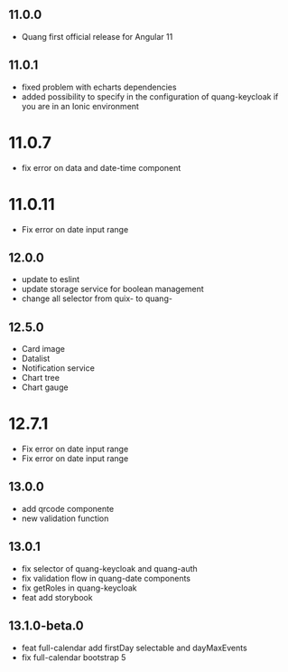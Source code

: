 ## 11.0.0

* Quang first official release for Angular 11

## 11.0.1

* fixed problem with echarts dependencies
* added possibility to specify in the configuration of quang-keycloak if you are in an Ionic environment

# 11.0.7

* fix error on data and date-time component

# 11.0.11

* Fix error on date input range

## 12.0.0

* update to eslint
* update storage service for boolean management
* change all selector from quix- to quang-

## 12.5.0

* Card image
* Datalist
* Notification service
* Chart tree
* Chart gauge

# 12.7.1

* Fix error on date input range
* Fix error on date input range

## 13.0.0

* add qrcode componente
* new validation function

## 13.0.1

* fix selector of quang-keycloak and quang-auth
* fix validation flow in quang-date components
* fix getRoles in quang-keycloak
* feat add storybook

## 13.1.0-beta.0

* feat full-calendar add firstDay selectable and dayMaxEvents
* fix full-calendar bootstrap 5

